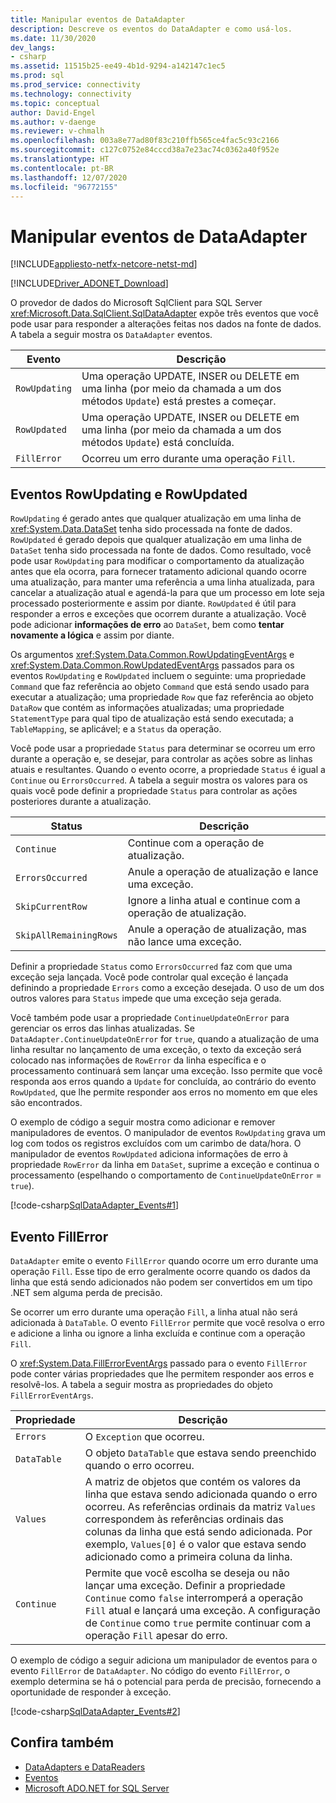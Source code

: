 ```yaml
---
title: Manipular eventos de DataAdapter
description: Descreve os eventos do DataAdapter e como usá-los.
ms.date: 11/30/2020
dev_langs:
- csharp
ms.assetid: 11515b25-ee49-4b1d-9294-a142147c1ec5
ms.prod: sql
ms.prod_service: connectivity
ms.technology: connectivity
ms.topic: conceptual
author: David-Engel
ms.author: v-daenge
ms.reviewer: v-chmalh
ms.openlocfilehash: 003a8e77ad80f83c210ffb565ce4fac5c93c2166
ms.sourcegitcommit: c127c0752e84cccd38a7e23ac74c0362a40f952e
ms.translationtype: HT
ms.contentlocale: pt-BR
ms.lasthandoff: 12/07/2020
ms.locfileid: "96772155"
---
```

# <a name="handle-dataadapter-events"></a>Manipular eventos de DataAdapter

[!INCLUDE[appliesto-netfx-netcore-netst-md](../../includes/appliesto-netfx-netcore-netst-md.md)]

[!INCLUDE[Driver_ADONET_Download](../../includes/driver_adonet_download.md)]

O provedor de dados do Microsoft SqlClient para SQL Server <xref:Microsoft.Data.SqlClient.SqlDataAdapter> expõe três eventos que você pode usar para responder a alterações feitas nos dados na fonte de dados. A tabela a seguir mostra os `DataAdapter` eventos.

|Evento|Descrição|  
|-----------|-----------------|  
|`RowUpdating`|Uma operação UPDATE, INSER ou DELETE em uma linha (por meio da chamada a um dos métodos `Update`) está prestes a começar.|  
|`RowUpdated`|Uma operação UPDATE, INSER ou DELETE em uma linha (por meio da chamada a um dos métodos `Update`) está concluída.|  
|`FillError`|Ocorreu um erro durante uma operação `Fill`.|  

## <a name="rowupdating-and-rowupdated-events"></a>Eventos RowUpdating e RowUpdated

`RowUpdating` é gerado antes que qualquer atualização em uma linha de <xref:System.Data.DataSet> tenha sido processada na fonte de dados. `RowUpdated` é gerado depois que qualquer atualização em uma linha de `DataSet` tenha sido processada na fonte de dados. Como resultado, você pode usar `RowUpdating` para modificar o comportamento da atualização antes que ela ocorra, para fornecer tratamento adicional quando ocorre uma atualização, para manter uma referência a uma linha atualizada, para cancelar a atualização atual e agendá-la para que um processo em lote seja processado posteriormente e assim por diante. `RowUpdated` é útil para responder a erros e exceções que ocorrem durante a atualização. Você pode adicionar **informações de erro** ao `DataSet`, bem como **tentar novamente a lógica** e assim por diante.

Os argumentos <xref:System.Data.Common.RowUpdatingEventArgs> e <xref:System.Data.Common.RowUpdatedEventArgs> passados para os eventos `RowUpdating` e `RowUpdated` incluem o seguinte: uma propriedade `Command` que faz referência ao objeto `Command` que está sendo usado para executar a atualização; uma propriedade `Row` que faz referência ao objeto `DataRow` que contém as informações atualizadas; uma propriedade `StatementType` para qual tipo de atualização está sendo executada; a `TableMapping`, se aplicável; e a `Status` da operação.

Você pode usar a propriedade `Status` para determinar se ocorreu um erro durante a operação e, se desejar, para controlar as ações sobre as linhas atuais e resultantes. Quando o evento ocorre, a propriedade `Status` é igual a `Continue` ou `ErrorsOccurred`. A tabela a seguir mostra os valores para os quais você pode definir a propriedade `Status` para controlar as ações posteriores durante a atualização.

|Status|Descrição|  
|------------|-----------------|  
|`Continue`|Continue com a operação de atualização.|  
|`ErrorsOccurred`|Anule a operação de atualização e lance uma exceção.|  
|`SkipCurrentRow`|Ignore a linha atual e continue com a operação de atualização.|  
|`SkipAllRemainingRows`|Anule a operação de atualização, mas não lance uma exceção.|  

Definir a propriedade `Status` como `ErrorsOccurred` faz com que uma exceção seja lançada. Você pode controlar qual exceção é lançada definindo a propriedade `Errors` como a exceção desejada. O uso de um dos outros valores para `Status` impede que uma exceção seja gerada.

Você também pode usar a propriedade `ContinueUpdateOnError` para gerenciar os erros das linhas atualizadas. Se `DataAdapter.ContinueUpdateOnError` for `true`, quando a atualização de uma linha resultar no lançamento de uma exceção, o texto da exceção será colocado nas informações de `RowError` da linha específica e o processamento continuará sem lançar uma exceção. Isso permite que você responda aos erros quando a `Update` for concluída, ao contrário do evento `RowUpdated`, que lhe permite responder aos erros no momento em que eles são encontrados.

O exemplo de código a seguir mostra como adicionar e remover manipuladores de eventos. O manipulador de eventos `RowUpdating` grava um log com todos os registros excluídos com um carimbo de data/hora. O manipulador de eventos `RowUpdated` adiciona informações de erro à propriedade `RowError` da linha em `DataSet`, suprime a exceção e continua o processamento (espelhando o comportamento de `ContinueUpdateOnError` = `true`).

[!code-csharp[SqlDataAdapter_Events#1](~/../sqlclient/doc/samples/SqlDataAdapter_Events.cs#1)]

## <a name="fillerror-event"></a>Evento FillError

`DataAdapter` emite o evento `FillError` quando ocorre um erro durante uma operação `Fill`. Esse tipo de erro geralmente ocorre quando os dados da linha que está sendo adicionados não podem ser convertidos em um tipo .NET sem alguma perda de precisão.

Se ocorrer um erro durante uma operação `Fill`, a linha atual não será adicionada à `DataTable`. O evento `FillError` permite que você resolva o erro e adicione a linha ou ignore a linha excluída e continue com a operação `Fill`.

O <xref:System.Data.FillErrorEventArgs> passado para o evento `FillError` pode conter várias propriedades que lhe permitem responder aos erros e resolvê-los. A tabela a seguir mostra as propriedades do objeto `FillErrorEventArgs`.

|Propriedade|Descrição|  
|--------------|-----------------|  
|`Errors`|O `Exception` que ocorreu.|  
|`DataTable`|O objeto `DataTable` que estava sendo preenchido quando o erro ocorreu.|  
|`Values`|A matriz de objetos que contém os valores da linha que estava sendo adicionada quando o erro ocorreu. As referências ordinais da matriz `Values` correspondem às referências ordinais das colunas da linha que está sendo adicionada. Por exemplo, `Values[0]` é o valor que estava sendo adicionado como a primeira coluna da linha.|  
|`Continue`|Permite que você escolha se deseja ou não lançar uma exceção. Definir a propriedade `Continue` como `false` interromperá a operação `Fill` atual e lançará uma exceção. A configuração de `Continue` como `true` permite continuar com a operação `Fill` apesar do erro.|  

O exemplo de código a seguir adiciona um manipulador de eventos para o evento `FillError` de `DataAdapter`. No código do evento `FillError`, o exemplo determina se há o potencial para perda de precisão, fornecendo a oportunidade de responder à exceção.

[!code-csharp[SqlDataAdapter_Events#2](~/../sqlclient/doc/samples/SqlDataAdapter_Events.cs#2)]

## <a name="see-also"></a>Confira também

- [DataAdapters e DataReaders](dataadapters-datareaders.md)
- [Eventos](/dotnet/standard/events/index.md)
- [Microsoft ADO.NET for SQL Server](microsoft-ado-net-sql-server.md)
